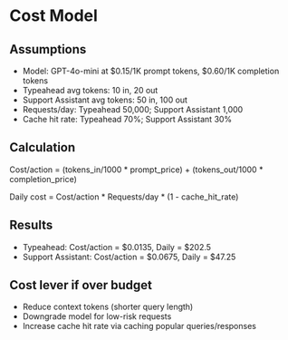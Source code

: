 # Cost Model

## Assumptions
- Model: GPT-4o-mini at $0.15/1K prompt tokens, $0.60/1K completion tokens
- Typeahead avg tokens: 10 in, 20 out
- Support Assistant avg tokens: 50 in, 100 out
- Requests/day: Typeahead 50,000; Support Assistant 1,000
- Cache hit rate: Typeahead 70%; Support Assistant 30%

## Calculation
Cost/action = (tokens_in/1000 * prompt_price) + (tokens_out/1000 * completion_price)

Daily cost = Cost/action * Requests/day * (1 - cache_hit_rate)

## Results
- Typeahead: Cost/action = $0.0135, Daily = $202.5
- Support Assistant: Cost/action = $0.0675, Daily = $47.25

## Cost lever if over budget
- Reduce context tokens (shorter query length)  
- Downgrade model for low-risk requests  
- Increase cache hit rate via caching popular queries/responses

